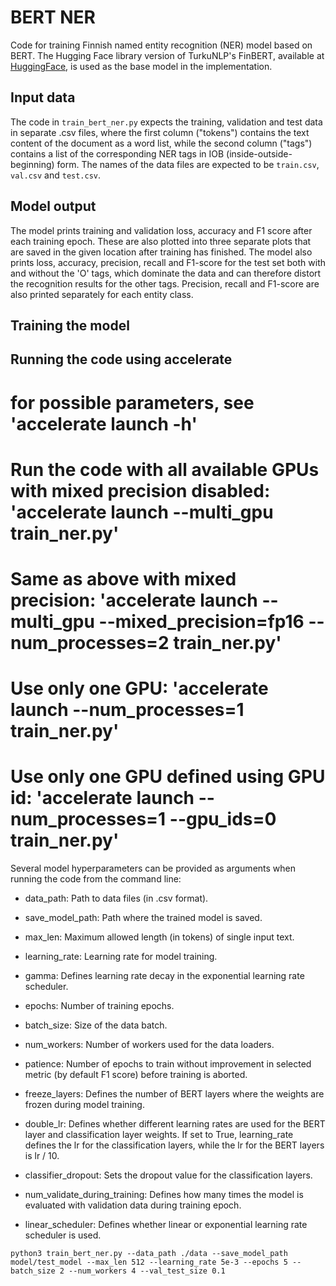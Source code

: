 # BERT NER

Code for training Finnish named entity recognition (NER) model based on BERT. The Hugging Face library version of TurkuNLP's FinBERT, available at [HuggingFace](https://huggingface.co/TurkuNLP/bert-base-finnish-cased-v1), is used as the base model in the implementation.

## Input data

The code in `train_bert_ner.py` expects the training, validation and test data in separate .csv files, where the first column ("tokens") contains the text content of the document as a word list, while the second column ("tags") contains a list of the corresponding NER tags in IOB (inside-outside-beginning) form. The names of the data files are expected to be `train.csv`, `val.csv` and `test.csv`.

## Model output

The model prints training and validation loss, accuracy and F1 score after each training epoch. These are also plotted into three separate plots that are saved in the given location after training has finished. The model also prints loss, accuracy, precision, recall and F1-score for the test set both with and without the 'O' tags, which dominate the data and can therefore distort the recognition results for the other tags. Precision, recall and F1-score are also printed separately for each entity class.



## Training the model

## Running the code using accelerate

# for possible parameters, see 'accelerate launch -h'
# Run the code with all available GPUs with mixed precision disabled: 'accelerate launch --multi_gpu train_ner.py'
# Same as above with mixed precision: 'accelerate launch --multi_gpu --mixed_precision=fp16 --num_processes=2 train_ner.py'
# Use only one GPU: 'accelerate launch --num_processes=1 train_ner.py'
# Use only one GPU defined using GPU id: 'accelerate launch --num_processes=1 --gpu_ids=0 train_ner.py'

Several model hyperparameters can be provided as arguments when running the code from the command line:

- data_path: Path to data files (in .csv format).

- save_model_path: Path where the trained model is saved.

- max_len: Maximum allowed length (in tokens) of single input text.

- learning_rate: Learning rate for model training.

- gamma: Defines learning rate decay in the exponential learning rate scheduler.

- epochs: Number of training epochs.

- batch_size: Size of the data batch.

- num_workers: Number of workers used for the data loaders.

- patience: Number of epochs to train without improvement in selected metric (by default F1 score) before training is aborted.

- freeze_layers: Defines the number of BERT layers where the weights are frozen during model training.

- double_lr: Defines whether different learning rates are used for the BERT layer and classification layer weights. If set to True, 
learning_rate defines the lr for the classification layers, while the lr for the BERT layers is lr / 10.

- classifier_dropout: Sets the dropout value for the classification layers.

- num_validate_during_training: Defines how many times the model is evaluated with validation data during training epoch.

- linear_scheduler: Defines whether linear or exponential learning rate scheduler is used.

`python3 train_bert_ner.py --data_path ./data --save_model_path model/test_model --max_len 512 --learning_rate 5e-3 --epochs 5 --batch_size 2 --num_workers 4 --val_test_size 0.1`
